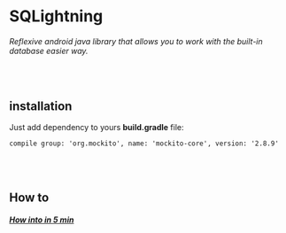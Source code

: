 # SQLightning
###### Reflexive android java library that allows you to work with the built-in database easier way.

<br>
<h2> installation </h2>
Just add dependency to yours <b>build.gradle</b> file:

```Gradle
compile group: 'org.mockito', name: 'mockito-core', version: '2.8.9'
```
<br><br>
<h2> How to </h2>
<h5> <a href="https://github.com/henryco/SQLightning/wiki/How-into-in-5-min"> How into in 5 min </a></h5>
